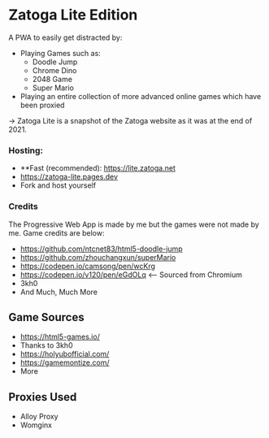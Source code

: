 # Zatoga Lite Edition
A PWA to easily get distracted by:
* Playing Games such as: 
  * Doodle Jump
  * Chrome Dino
  * 2048 Game
  * Super Mario
* Playing an entire collection of more advanced online games which have been proxied

-> Zatoga Lite is a snapshot of the Zatoga website as it was at the end of 2021.

### Hosting:
* **Fast (recommended): https://lite.zatoga.net
* https://zatoga-lite.pages.dev
* Fork and host yourself

### Credits
The Progressive Web App is made by me but the games were not made by me. Game credits are below:
* https://github.com/ntcnet83/html5-doodle-jump
* https://github.com/zhouchangxun/superMario
* https://codepen.io/camsong/pen/wcKrg
* https://codepen.io/v120/pen/eGdOLq <-- Sourced from Chromium
* 3kh0
* And Much, Much More
## Game Sources
* https://html5-games.io/
* Thanks to 3kh0
* https://holyubofficial.com/
* https://gamemontize.com/
* More
## Proxies Used
* Alloy Proxy
* Womginx

